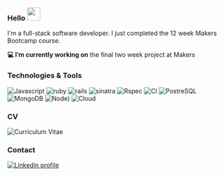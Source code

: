### Hello <img src="https://raw.githubusercontent.com/MartinHeinz/MartinHeinz/master/wave.gif" width="30px">

I'm a full-stack software developer. I just completed the 12 week Makers Bootcamp course.

**💻 I’m currently working on** the final two week project at Makers

### Technologies & Tools

![Javascript](https://img.shields.io/badge/Code-Javascript-white)
![ruby](https://img.shields.io/badge/Code-Ruby-white)
![rails](https://img.shields.io/badge/Frameworks-Rails-white)
![sinatra](https://img.shields.io/badge/Frameworks-Sinatra-white)
![Rspec](https://img.shields.io/badge/Test-Rspec-white)
![CI](https://img.shields.io/badge/CI-Travis-white)
![PostreSQL](https://img.shields.io/badge/Tools-PostgreSQL-white)
![MongoDB](https://img.shields.io/badge/Tools-MongoDB-white)
![Node](https://img.shields.io/badge/Tools-Node-white))
![Cloud](https://img.shields.io/badge/Cloud-AWS-white)

### CV

![Curriculum Vitae](https://github.com/fraserbrookhouse/CV)

### Contact

[![Linkedin profile](https://img.shields.io/badge/Linkedin-Fraser%20Brookhouse-0077B5?style=social&logo=linkedin&?labelColor=fff)](https://www.linkedin.com/in/fraser-brookhouse-6410102b/)
